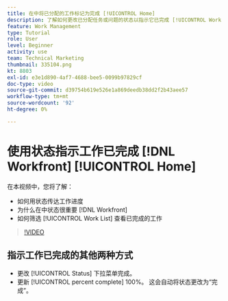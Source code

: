 ```yaml
---
title: 在中将已分配的工作标记为完成 [!UICONTROL Home]
description: 了解如何更改已分配任务或问题的状态以指示它已完成 [!UICONTROL Work List]. 然后筛选列表以仅查看已完成的工作。
feature: Work Management
type: Tutorial
role: User
level: Beginner
activity: use
team: Technical Marketing
thumbnail: 335104.png
kt: 8803
exl-id: e3e1d890-4af7-4688-bee5-0099b97829cf
doc-type: video
source-git-commit: d39754b619e526e1a869deedb38dd2f2b43aee57
workflow-type: tm+mt
source-wordcount: '92'
ht-degree: 0%

---
```


# 使用状态指示工作已完成 [!DNL Workfront] [!UICONTROL Home]

在本视频中，您将了解：

* 如何用状态传达工作进度
* 为什么在中状态很重要 [!DNL  Workfront]
* 如何筛选 [!UICONTROL Work List] 查看已完成的工作

>[!VIDEO](https://video.tv.adobe.com/v/335104/?quality=12)


## 指示工作已完成的其他两种方式

* 更改 [!UICONTROL Status] 下拉菜单完成。
* 更新 [!UICONTROL percent complete] 100%。 这会自动将状态更改为“完成”。

<!---
learn more URLs
--->
